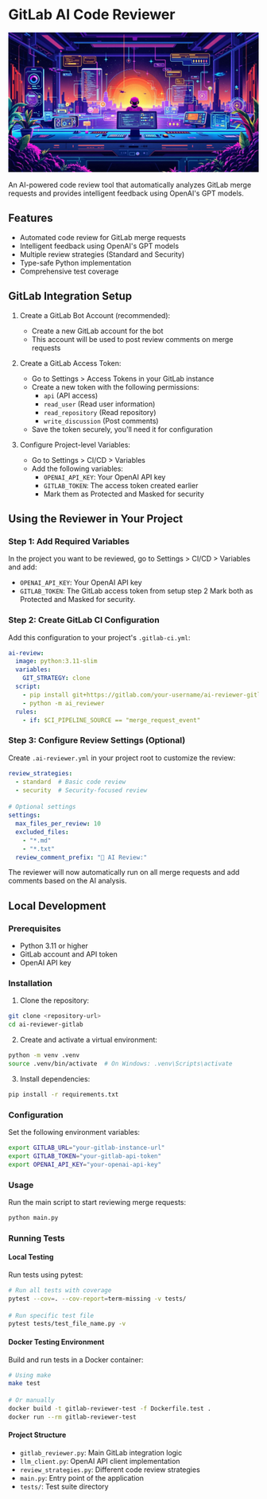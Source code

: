 # GitLab AI Code Reviewer

![GitLab AI Code Reviewer](ai-reviewer-gitlab.jpg)

An AI-powered code review tool that automatically analyzes GitLab merge requests and provides intelligent feedback using OpenAI's GPT models.

## Features

- Automated code review for GitLab merge requests
- Intelligent feedback using OpenAI's GPT models
- Multiple review strategies (Standard and Security)
- Type-safe Python implementation
- Comprehensive test coverage

## GitLab Integration Setup

1. Create a GitLab Bot Account (recommended):
   - Create a new GitLab account for the bot
   - This account will be used to post review comments on merge requests

2. Create a GitLab Access Token:
   - Go to Settings > Access Tokens in your GitLab instance
   - Create a new token with the following permissions:
     - `api` (API access)
     - `read_user` (Read user information)
     - `read_repository` (Read repository)
     - `write_discussion` (Post comments)
   - Save the token securely, you'll need it for configuration

3. Configure Project-level Variables:
   - Go to Settings > CI/CD > Variables
   - Add the following variables:
     - `OPENAI_API_KEY`: Your OpenAI API key
     - `GITLAB_TOKEN`: The access token created earlier
     - Mark them as Protected and Masked for security

## Using the Reviewer in Your Project

### Step 1: Add Required Variables
In the project you want to be reviewed, go to Settings > CI/CD > Variables and add:
- `OPENAI_API_KEY`: Your OpenAI API key
- `GITLAB_TOKEN`: The GitLab access token from setup step 2
Mark both as Protected and Masked for security.

### Step 2: Create GitLab CI Configuration
Add this configuration to your project's `.gitlab-ci.yml`:

```yaml
ai-review:
  image: python:3.11-slim
  variables:
    GIT_STRATEGY: clone
  script:
    - pip install git+https://gitlab.com/your-username/ai-reviewer-gitlab.git
    - python -m ai_reviewer
  rules:
    - if: $CI_PIPELINE_SOURCE == "merge_request_event"
```

### Step 3: Configure Review Settings (Optional)
Create `.ai-reviewer.yml` in your project root to customize the review:

```yaml
review_strategies:
  - standard  # Basic code review
  - security  # Security-focused review

# Optional settings
settings:
  max_files_per_review: 10
  excluded_files:
    - "*.md"
    - "*.txt"
  review_comment_prefix: "🤖 AI Review:"
```

The reviewer will now automatically run on all merge requests and add comments based on the AI analysis.

## Local Development

### Prerequisites

- Python 3.11 or higher
- GitLab account and API token
- OpenAI API key

### Installation

1. Clone the repository:
```bash
git clone <repository-url>
cd ai-reviewer-gitlab
```

2. Create and activate a virtual environment:
```bash
python -m venv .venv
source .venv/bin/activate  # On Windows: .venv\Scripts\activate
```

3. Install dependencies:
```bash
pip install -r requirements.txt
```

### Configuration

Set the following environment variables:

```bash
export GITLAB_URL="your-gitlab-instance-url"
export GITLAB_TOKEN="your-gitlab-api-token"
export OPENAI_API_KEY="your-openai-api-key"
```

### Usage

Run the main script to start reviewing merge requests:

```bash
python main.py
```

### Running Tests

#### Local Testing

Run tests using pytest:
```bash
# Run all tests with coverage
pytest --cov=. --cov-report=term-missing -v tests/

# Run specific test file
pytest tests/test_file_name.py -v
```

#### Docker Testing Environment

Build and run tests in a Docker container:
```bash
# Using make
make test

# Or manually
docker build -t gitlab-reviewer-test -f Dockerfile.test .
docker run --rm gitlab-reviewer-test
```

#### Project Structure

- `gitlab_reviewer.py`: Main GitLab integration logic
- `llm_client.py`: OpenAI API client implementation
- `review_strategies.py`: Different code review strategies
- `main.py`: Entry point of the application
- `tests/`: Test suite directory
